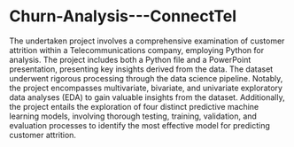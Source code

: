 # Churn-Analysis---ConnectTel
The undertaken project involves a comprehensive examination of customer attrition within a Telecommunications company, employing Python for analysis. The project includes both a Python file and a PowerPoint presentation, presenting key insights derived from the data. The dataset underwent rigorous processing through the data science pipeline. Notably, the project encompasses multivariate, bivariate, and univariate exploratory data analyses (EDA) to gain valuable insights from the dataset. Additionally, the project entails the exploration of four distinct predictive machine learning models, involving thorough testing, training, validation, and evaluation processes to identify the most effective model for predicting customer attrition.

